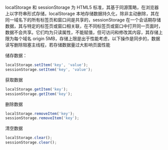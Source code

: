 localStorage 和 sessionStorage 为 HTML5 标准，其基于同源策略，在浏览器上以字符串形式存储，localStorage 本地存储数据持久化，除非主动删除，其在同一域名下的所有标签页和窗口间是共享的，sessionStorage 在一个会话期存储数据，其与特定的标签页或窗口相关联，在不同标签页或窗口中打开同一页面时，数据不会共享。它们均为只读属性，不能赋值，但可访问和修改其内容，其存储上限为每个域名 origin 5MB，存储上限是出于性能考虑，以下操作是同步的，数据读写删除阻塞主线程，若存储数据量过大影响页面性能

储存数据：

```JavaScript
localStorage.setItem('key', 'value');
sessionStorage.setItem('key', 'value');
```

获取数据

```JavaScript
localStorage.getItem('key');
sessionStorage.getItem('key');
```

删除数据

```JavaScript
localStorage.removeItem('key');
sessionStorage.removeItem('key');
```

清空数据

```JavaScript
localStorage.clear();
sessionStorage.clear();
```
